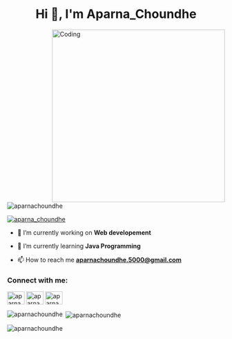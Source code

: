 <h1 align="center">Hi 👋, I'm Aparna_Choundhe</h1>
<img align="right" alt="Coding" width="400"src="https://media1.giphy.com/media/L1R1tvI9svkIWwpVYr/200w.webp?cid=ecf05e47du8vyvc9jzct5j7ssv6amw4xzyc1lsimj801j8fw&rid=200w.webp&ct=g">

<p align="left"> <img src="https://komarev.com/ghpvc/?username=aparnachoundhe&label=Profile%20views&color=0e75b6&style=flat" alt="aparnachoundhe" /> </p>

<p align="left"> <a href="https://twitter.com/aparna_choundhe" target="blank"><img src="https://img.shields.io/twitter/follow/aparna_choundhe?logo=twitter&style=for-the-badge" alt="aparna_choundhe" /></a> </p>

- 🔭 I’m currently working on **Web developement**

- 🌱 I’m currently learning **Java Programming**

- 📫 How to reach me **aparnachoundhe.5000@gmail.com**

<h3 align="left">Connect with me:</h3>
<p align="left">
<a href="https://twitter.com/aparna_choundhe" target="blank"><img align="center" src="https://raw.githubusercontent.com/rahuldkjain/github-profile-readme-generator/master/src/images/icons/Social/twitter.svg" alt="aparna_choundhe" height="30" width="40" /></a>
<a href="https://linkedin.com/in/aparna choundhe" target="blank"><img align="center" src="https://raw.githubusercontent.com/rahuldkjain/github-profile-readme-generator/master/src/images/icons/Social/linked-in-alt.svg" alt="aparna choundhe" height="30" width="40" /></a>
<a href="https://fb.com/aparna choundhe" target="blank"><img align="center" src="https://raw.githubusercontent.com/rahuldkjain/github-profile-readme-generator/master/src/images/icons/Social/facebook.svg" alt="aparna choundhe" height="30" width="40" /></a>
</p>

<p><img align="left" src="https://github-readme-stats.vercel.app/api/top-langs?username=aparnachoundhe&show_icons=true&locale=en&layout=compact" alt="aparnachoundhe" /></p>

<p>&nbsp;<img align="center" src="https://github-readme-stats.vercel.app/api?username=aparnachoundhe&show_icons=true&locale=en" alt="aparnachoundhe" /></p>

<p><img align="center" src="https://github-readme-streak-stats.herokuapp.com/?user=aparnachoundhe&" alt="aparnachoundhe" /></p>
